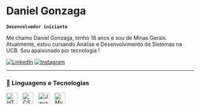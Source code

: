 #  Daniel Gonzaga

**`Desenvolvedor iniciante`**

Me chamo Daniel Gonzaga, tenho 18 anos e sou de Minas Gerais. Atualmente, estou cursando Análise e Desenvolvimento de Sistemas na UCB. Sou apaixonado por tecnologia ! 

 [![LinkedIn](https://img.shields.io/badge/LinkedIn-0A66C2?style=flat&logo=linkedin&logoColor=white)](www.linkedin.com/in/daniel-gonzaga-a122732b4)
[![Instagram](https://img.shields.io/badge/Instagram-E4405F?style=flat&logo=instagram&logoColor=white)](https://www.instagram.com/gonzagaa_10/)

---

### 🤖 Linguagens e Tecnologias

<img 
    align="left" 
    alt="HTML"
    title="HTML" 
    width="30px" 
    style="padding-right: 10px;" 
    src="https://cdn.jsdelivr.net/gh/devicons/devicon@latest/icons/html5/html5-original.svg" 
/>
<img 
    align="left" 
    alt="CSS" 
    title="CSS"
    width="30px" 
    style="padding-right: 10px;" 
    src="https://cdn.jsdelivr.net/gh/devicons/devicon@latest/icons/css3/css3-original.svg" 
/>
<img 
    align="left" 
    alt="JavaScript" 
    title="JavaScript"
    width="30px" 
    style="padding-right: 10px;" 
    src="https://cdn.jsdelivr.net/gh/devicons/devicon@latest/icons/javascript/javascript-original.svg" 
/>

<img
   align="left" 
    alt="MySQL" 
    title="MySQL"
    width="30px" 
    style="padding-right: 10px;" 
    scr="https://raw.githubusercontent.com/devicons/devicon/ca28c779441053191ff11710fe24a9e6c23690d6/icons/mysql/mysql-original-wordmark.svg"
/>
